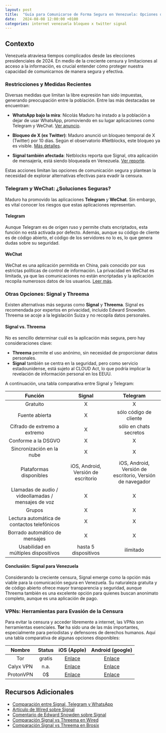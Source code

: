 ```yaml
---
layout: post
title:  "Guía para Comunicarse de Forma Segura en Venezuela: Opciones de Mensajería y VPNs para Evadir la Censura"
date:   2024-08-08 12:00:00 +0100
categories: internet venezuela bloqueo x twitter signal
---
```


## Contexto

Venezuela atraviesa tiempos complicados desde las elecciones presidenciales de 2024. En medio de la creciente censura y limitaciones al acceso a la información, es crucial entender cómo proteger nuestra capacidad de comunicarnos de manera segura y efectiva. 

### Restricciones y Medidas Recientes

Diversas medidas que limitan la libre expresión han sido impuestas, generando preocupación entre la población. Entre las más destacadas se encuentran:

- **WhatsApp bajo la mira**: Nicolás Maduro ha instado a la población a dejar de usar WhatsApp, promoviendo en su lugar aplicaciones como Telegram y WeChat. [Ver anuncio](https://youtu.be/qO4FYZa-Fu4).

- **Bloqueo de X (ex Twitter)**: Maduro anunció un bloqueo temporal de X (Twitter) por 10 días. Según el observatorio #Netblocks, este bloqueo ya es visible. [Más detalles](https://mastodon.social/@netblocks/112929340515361487).

- **Signal también afectada**: Netblocks reporta que Signal, otra aplicación de mensajería, está siendo bloqueada en Venezuela. [Ver reporte](https://mastodon.social/@netblocks/112929340515361487).

Estas acciones limitan las opciones de comunicación segura y plantean la necesidad de explorar alternativas efectivas para evadir la censura.

### Telegram y WeChat: ¿Soluciones Seguras?

Maduro ha promovido las aplicaciones **Telegram** y **WeChat**. Sin embargo, es vital conocer los riesgos que estas aplicaciones representan.

#### Telegram

Aunque Telegram es de origen ruso y permite chats encriptados, esta función no está activada por defecto. Además, aunque su código de cliente es de código abierto, el código de los servidores no lo es, lo que genera dudas sobre su seguridad.

#### WeChat

WeChat es una aplicación permitida en China, país conocido por sus estrictas políticas de control de información. La privacidad en WeChat es limitada, ya que las comunicaciones no están encriptadas y la aplicación recopila numerosos datos de los usuarios. [Leer más](https://siliconangle.com/2023/07/03/wechat-app-anything-private-must-use-heres-protect/).

### Otras Opciones: Signal y Threema

Existen alternativas más seguras como **Signal** y **Threema**. Signal es recomendada por expertos en privacidad, incluido Edward Snowden. Threema se acoje a la legislación Suiza y no recopila datos personales.

#### Signal vs. Threema

No es sencillo determinar cuál es la aplicación más segura, pero hay consideraciones clave:

- **Threema** permite el uso anónimo, sin necesidad de proporcionar datos personales.
- **Signal** también se centra en la seguridad, pero como servicio estadounidense, está sujeto al CLOUD Act, lo que podría implicar la revelación de información personal en los EEUU. 

A continuación, una tabla comparativa entre Signal y Telegram:

|                       Función                       |               Signal                |                         Telegram                          |
| :-------------------------------------------------: | :---------------------------------: | :-------------------------------------------------------: |
|                      Gratuito                       |                  X                  |                             X                             |
|                   Fuente abierta                    |                  X                  |                  sólo código de cliente                   |
|            Cifrado de extremo a extremo             |                  X                  |                  sólo en chats secretos                   |
|                 Conforme a la DSGVO                 |                  X                  |                             X                             |
|              Sincronización en la nube              |                  X                  |                             X                             |
|               Plataformas disponibles               | iOS, Android, Versión de escritorio | iOS, Android, Versión de escritorio, Versión de navegador |
| Llamadas de audio / videollamadas / mensajes de voz |                  X                  |                             X                             |
|                       Grupos                        |                  X                  |                             X                             |
|     Lectura automática de contactos telefónicos     |                  X                  |                             X                             |
|           Borrado automático de mensajes            |                  X                  |                             X                             |
|        Usabilidad en múltiples dispositivos         |        hasta 5 dispositivos         |                         ilimitado                         |

#### Conclusión: Signal para Venezuela

Considerando la creciente censura, Signal emerge como la opción más viable para la comunicación segura en Venezuela. Su naturaleza gratuita y de código abierto ofrece mayor transparencia y seguridad, aunque Threema también es una excelente opción para quienes buscan anonimato completo, aunque es una aplicación de pago.

### VPNs: Herramientas para Evasión de la Censura

Para evitar la censura y acceder libremente a internet, las VPNs son herramientas esenciales. **Tor** ha sido una de las más importantes, especialmente para periodistas y defensores de derechos humanos. Aquí una tabla comparativa de algunas opciones disponibles:

|  Nombre   | Status |                                 iOS (Apple)                                 |                                            Android (google)                                             |
| :-------: | :----: | :-------------------------------------------------------------------------: | :-----------------------------------------------------------------------------------------------------: |
|    Tor    | gratis |      [Enlace](https://apps.apple.com/us/app/onion-browser/id519296448)      | [Enlace](https://play.google.com/store/apps/details?id=org.torproject.torbrowser&pcampaignid=web_share) |
| Calyx VPN |  n.a.  |       [Enlace](https://apps.apple.com/us/app/calyx-vpn/id1539625817)        |                    [Enlace](https://f-droid.org/en/packages/org.calyxinstitute.vpn/)                    |
| ProtonVPN |   0$   | [Enlace](https://apps.apple.com/us/app/proton-vpn-fast-secure/id1437005085) |                     [Enlace](https://f-droid.org/en/packages/ch.protonvpn.android)                      |

## Recursos Adicionales

- [Comparación entre Signal, Telegram y WhatsApp](https://clearvpn.com/blog/signal-vs-telegram-vs-whatsapp/)
- [Artículo de Wired sobre Signal](https://www.wired.com/story/signal-politics-software-criticism/)
- [Comentario de Edward Snowden sobre Signal](https://x.com/Snowden/status/1350123606601322496)
- [Comparación Signal vs Threema en Wired](https://www.wired.com/story/signal-politics-software-criticism/)
- [Comparación Signal vs Threema en Brosix](https://www.brosix.com/blog/threema-vs-signal/)
